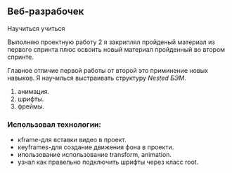 ## Веб-разрабочек
Научиться учиться

Выполняю проектную работу 2 я закриплял пройденый материал из первого спринта плюс освоить новый материал пройденный во втором спринте. 


Главное отличие первой работы от второй это приминение новых навыков.
Я научилься выстраивать структуру _Nested БЭМ_.


1. анимация.
2. шрифты.
3. фреймы.


### Использовал технологии:


* кframe-для вставки видео в проект.
* кeyframes-для создание движения фона в проекти.
* ипользование использование transform, animation.
* узнал как правельно подключить шрифты через класс root.


